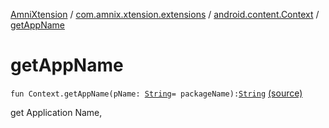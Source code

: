 [AmniXtension](../../index.md) / [com.amnix.xtension.extensions](../index.md) / [android.content.Context](index.md) / [getAppName](./get-app-name.md)

# getAppName

`fun Context.getAppName(pName: `[`String`](https://kotlinlang.org/api/latest/jvm/stdlib/kotlin/-string/index.html)` = packageName): `[`String`](https://kotlinlang.org/api/latest/jvm/stdlib/kotlin/-string/index.html) [(source)](https://github.com/AmniX/AmniXTension/tree/master/AmniXtension/src/main/java/com/amnix/xtension/extensions/ContextExtension.kt#L264)

get Application Name,

